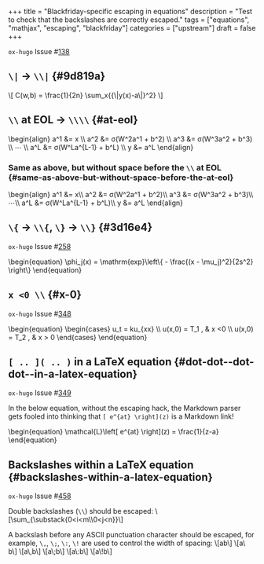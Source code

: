 +++
title = "Blackfriday-specific escaping in equations"
description = "Test to check that the backslashes are correctly escaped."
tags = ["equations", "mathjax", "escaping", "blackfriday"]
categories = ["upstream"]
draft = false
+++

`ox-hugo` Issue #[138](https://github.com/kaushalmodi/ox-hugo/issues/138)


## `\|` → `\\|` {#9d819a}

\\[
C(w,b) = \frac{1}{2n} \sum\_x{{\\|y(x)-a\\|}^2}
\\]


## `\\` at EOL → `\\\\` {#at-eol}

\begin{align}
a^1  &= x \\\\
a^2  &=  σ(W^2a^1 + b^2) \\\\
a^3  &=  σ(W^3a^2 + b^3) \\\\
⋯ \\\\
a^L  &= σ(W^La^{L-1} + b^L) \\\\
y  &= a^L
\end{align}


### Same as above, but without space before the `\\` at EOL {#same-as-above-but-without-space-before-the-at-eol}

\begin{align}
a^1  &= x\\\\
a^2  &=  σ(W^2a^1 + b^2)\\\\
a^3  &=  σ(W^3a^2 + b^3)\\\\
⋯\\\\
a^L  &= σ(W^La^{L-1} + b^L)\\\\
y  &= a^L
\end{align}


## `\{` → `\\{`, `\}` → `\\}` {#3d16e4}

`ox-hugo` Issue #[258](https://github.com/kaushalmodi/ox-hugo/issues/258)

\begin{equation}
\phi\_j(x) = \mathrm{exp}\left\\{ - \frac{(x - \mu\_j)^2}{2s^2} \right\\}
\end{equation}


## `x <0 \\` {#x-0}

`ox-hugo` Issue #[348](https://github.com/kaushalmodi/ox-hugo/issues/348)

\begin{equation}
\begin{cases}
u\_t = ku\_{xx} \\\\
u(x,0) = T\_1 , & x <0 \\\\
u(x,0) = T\_2 , & x > 0
\end{cases}
\end{equation}


## `[ .. ]( .. )` in a LaTeX equation {#dot-dot--dot-dot--in-a-latex-equation}

`ox-hugo` Issue #[349](https://github.com/kaushalmodi/ox-hugo/issues/349)

In the below equation, without the escaping hack, the Markdown parser
gets fooled into thinking that `[ e^{at} \right](z)` is a Markdown
link!

\begin{equation}
\mathcal{L}\left[ e^{at} \right\]\(z) = \frac{1}{z-a}
\end{equation}


## Backslashes within a LaTeX equation {#backslashes-within-a-latex-equation}

`ox-hugo` Issue #[458](https://github.com/kaushalmodi/ox-hugo/issues/458)

Double backslashes (`\\`) should be escaped:
\\[\sum\_{\substack{0<i<m\\\0<j<n}}\\]

A backslash before any ASCII punctuation character should be escaped,
for example, `\,`, `\;`, `\:`, `\!` are used to control the width of
spacing:
  \\[ab\\]
  \\[a\ b\\]
  \\[a\\,b\\]
  \\[a\\;b\\]
  \\[a\\:b\\]
  \\[a\\!b\\]
